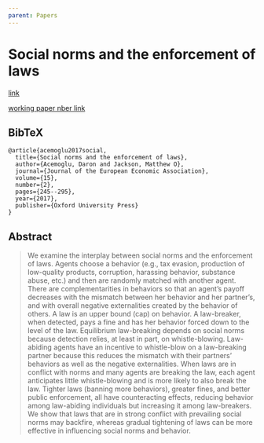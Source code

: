 ```yaml
---
parent: Papers
---
```


# Social norms and the enforcement of laws

[link](https://academic.oup.com/jeea/article-abstract/15/2/245/2884553)

[working paper nber link](https://www.nber.org/papers/w20369)

## BibTeX

```
@article{acemoglu2017social,
  title={Social norms and the enforcement of laws},
  author={Acemoglu, Daron and Jackson, Matthew O},
  journal={Journal of the European Economic Association},
  volume={15},
  number={2},
  pages={245--295},
  year={2017},
  publisher={Oxford University Press}
}
```

## Abstract

> We examine the interplay between social norms and the enforcement of laws. Agents choose a behavior (e.g., tax evasion, production of low-quality products, corruption, harassing behavior, substance abuse, etc.) and then are randomly matched with another agent. There are complementarities in behaviors so that an agent’s payoff decreases with the mismatch between her behavior and her partner’s, and with overall negative externalities created by the behavior of others. A law is an upper bound (cap) on behavior. A law-breaker, when detected, pays a fine and has her behavior forced down to the level of the law. Equilibrium law-breaking depends on social norms because detection relies, at least in part, on whistle-blowing. Law-abiding agents have an incentive to whistle-blow on a law-breaking partner because this reduces the mismatch with their partners’ behaviors as well as the negative externalities. When laws are in conflict with norms and many agents are breaking the law, each agent anticipates little whistle-blowing and is more likely to also break the law. Tighter laws (banning more behaviors), greater fines, and better public enforcement, all have counteracting effects, reducing behavior among law-abiding individuals but increasing it among law-breakers. We show that laws that are in strong conflict with prevailing social norms may backfire, whereas gradual tightening of laws can be more effective in influencing social norms and behavior. 

